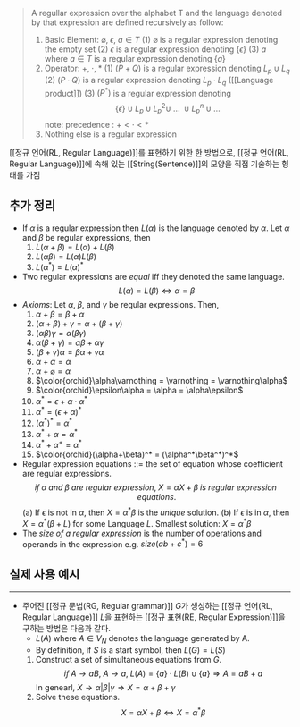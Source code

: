 > A regullar expression over the alphabet T and the language denoted by that expression are defined recursively as follow:
> 1. Basic Element: $\varnothing, \; \epsilon, \; a \in T$
> 	(1) $\varnothing$ is a regular expression denoting the empty set
> 	(2) $\epsilon$ is a regular expression denoting $\{ \epsilon \}$
> 	(3) $a$ where $a \in T$ is a regular expression denoting $\{ a \}$
> 2. Operator: $+, \; \cdot, \; *$
>	(1) $(P + Q)$ is a regular expression denoting  $L_p \cup L_q$
>	(2) $(P\cdot Q)$ is a regular expression denoting $L_p \cdot L_q$ ([[Language product]])
>	(3) $(P^*)$ is a regular expression denoting $$\{\epsilon\}\cup L_p \cup L^2_p \cup \; ... \; \cup L^n_p \cup ... $$
>		note: precedence : $+ < \cdot < *$
>3. Nothing else is a regular expression

[[정규 언어(RL, Regular Language)]]를 표현하기 위한 한 방법으로, [[정규 언어(RL, Regular Language)]]에 속해 있는 [[String(Sentence)]]의 모양을 직접 기술하는 형태를 가짐

## **추가 정리**
+ If $\alpha$ is a regular expression then $L(\alpha)$ is the language denoted by $\alpha$. Let $\alpha$ and $\beta$ be regular expressions, then
	1. $L(\alpha + \beta) = L(\alpha) + L(\beta)$
	2. $L(\alpha\beta) = L(\alpha)L(\beta)$
	3. $L(\alpha^*) = L(\alpha)^*$
+ Two regular expressions are *equal* iff they denoted the same language. $$L(\alpha) = L(\beta) \Leftrightarrow \alpha = \beta $$
+ *Axioms*: Let $\alpha, \; \beta,$ and $\gamma$ be regular expressions. Then,
	1. $\alpha + \beta = \beta + \alpha$
	2. $(\alpha + \beta) + \gamma = \alpha + (\beta + \gamma)$
	3. $(\alpha\beta)\gamma = \alpha(\beta\gamma)$
	4. $\alpha(\beta + \gamma) = \alpha\beta + \alpha\gamma$
	5. $(\beta + \gamma)\alpha = \beta\alpha + \gamma\alpha$
	6. $\alpha + \alpha = \alpha$
	7. $\alpha + \varnothing = \alpha$
	8. $\color{orchid}\alpha\varnothing = \varnothing = \varnothing\alpha$
	9. $\color{orchid}\epsilon\alpha = \alpha = \alpha\epsilon$
	10. $\alpha^* = \epsilon + \alpha \cdot \alpha^*$
	11. $\alpha^* = (\epsilon + \alpha)^*$
	12. $(\alpha^* )^* = \alpha^*$
	13. $\alpha^* + \alpha = \alpha^*$
	14. $\alpha^* + \alpha^+ = \alpha^*$
	15. $\color{orchid}(\alpha+\beta)^* = (\alpha^*\beta^*)^*$ 
+ Regular expression equations ::= the set of equation whose coefficient are regular expressions. $$if \; \alpha \; and \; \beta \; are \; regular \; expression, \; X = \alpha X + \beta \; is \; regular \; expression \; equations.$$
	(a) If $\epsilon$ is not in $\alpha$, then $X = \alpha^* \beta$ is the *unique* solution.
	(b) If $\epsilon$ is in $\alpha$, then $X = \alpha^* (\beta + L)$ for some Language $L$. 
	  Smallest solution:  $X = \alpha^* \beta$ 
+ The *size of a regular expression* is the number of operations and operands in the expression
	e.g. $size(ab+c^*) = 6$


## **실제 사용 예시**
---
+ 주어진 [[정규 문법(RG, Regular grammar)]] $G$가 생성하는 [[정규 언어(RL, Regular Language)]] $L$을 표현하는 [[정규 표현(RE, Regular Expression)]]을 구하는 방법은 다음과 같다.
	+ $L(A)$ where $A \in V_N$ denotes the language generated by A.
	+ By definition, if $S$ is a start symbol, then $L(G)=L(S)$
	1. Construct a set of simultaneous equations from $G$. $$if \; A \rightarrow aB, \; A \rightarrow a, \; L(A) = \{a\} \cdot L(B) \cup \{a\} \Rightarrow A = aB + a$$ In genearl, $X \rightarrow \alpha |\beta|\gamma \Rightarrow X = \alpha + \beta + \gamma$
	2. Solve these equations. $$X = \alpha X + \beta \Leftrightarrow X = \alpha^* \beta$$
